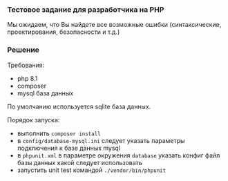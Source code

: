 ### Тестовое задание для разработчика на PHP
Мы ожидаем, что Вы найдете все возможные ошибки (синтаксические, проектирования, безопасности и т.д.)

### Решение

Требования:
- php 8.1
- composer
- mysql база данных

По умолчанию используется sqlite база данных.

Порядок запуска:
- выполнить `composer install`
- в `config/database-mysql.ini` следует указать параметры подключения к базе данных mysql
- в `phpunit.xml` в параметре окружения `database` указать конфиг файл базы данных какой следует использовать
- запустить unit test командой `./vendor/bin/phpunit`
